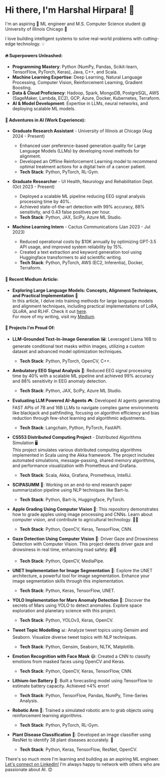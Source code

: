 Hi there, I'm Harshal Hirpara! 👋  
===============================  
I'm an aspiring 🚀 ML engineer and M.S. Computer Science student @ University of Illinois Chicago 🌆

I love building intelligent systems to solve real-world problems with cutting-edge technology. 💡

#### 🔥 Superpowers Unleashed:
* **Programming Mastery**: Python (NumPy, Pandas, Scikit-learn, TensorFlow, PyTorch, Keras), Java, C++, and Scala.
* **Machine Learning Expertise**: Deep Learning, Natural Language Processing, Computer Vision, Reinforcement Learning, Gradient Boosting.
* **Data & Cloud Proficiency**: Hadoop, Spark, MongoDB, PostgreSQL, AWS (SageMaker, Lambda, EC2), GCP, Azure, Docker, Kubernetes, Terraform.
* **AI & Model Development**: Expertise in LLMs, neural networks, and deploying scalable ML models.

#### 🚀 Adventures in AI (Work Experience):
* **Graduate Research Assistant** - University of Illinois at Chicago (Aug 2024 - Present)  
  * Enhanced user preference-based generation quality for Large Language Models (LLMs) by developing novel methods for alignment.
  * Developed an Offline Reinforcement Learning model to recommend optimal treatment actions for a digital twin of a cancer patient.
  * **Tech Stack**: Python, PyTorch, RL-Gym.

* **Graduate Researcher** - UI Health, Neurology and Rehabilitation Dept. (Oct 2023 - Present)  
  * Deployed a scalable ML pipeline reducing EEG signal analysis processing time by 40%.
  * Achieved state-of-the-art detection with 99% accuracy, 88% sensitivity, and 0.43 false positives per hour.
  * **Tech Stack**: Python, JAX, SciPy, Azure ML Studio.

* **Machine Learning Intern** - Cactus Communications (Jan 2023 - Jul 2023)  
  * Reduced operational costs by $10K annually by optimizing GPT-3.5 API usage, and improved system reliability by 15%.
  * Created a text extraction and keyword generation tool using Huggingface transformers to aid scientific writing.
  * **Tech Stack**: Python, PyTorch, AWS (EC2, Inferentia), Docker, Terraform.

#### 📝 Recent Medium Article:
* **Exploring Large Language Models: Concepts, Alignment Techniques, and Practical Implementation** 📝  
  In this article, I delve into training methods for large language models and alignment techniques, including practical implementations of LoRA, QLoRA, and RLHF. Check it out [here](https://medium.com/@hhirp/exploring-large-language-models-concepts-alignment-techniques-and-practical-implementation-8279aaa2f91f).  
  For more of my writing, visit my [Medium](https://medium.com/@hhirp).

#### 🎯 Projects I'm Proud Of:
* **LLM-Grounded Text-In-Image Generation** 🖼️: Leveraged Llama 16B to generate conditional text masks within images, utilizing a custom dataset and advanced model optimization techniques.
  * **Tech Stack**: Python, PyTorch, OpenCV, C++.

* **Ambulatory EEG Signal Analysis** 🧠: Reduced EEG signal processing time by 40% with a scalable ML pipeline and achieved 99% accuracy and 88% sensitivity in EEG anomaly detection.
  * **Tech Stack**: Python, JAX, SciPy, Azure ML Studio.
 
* **Evaluating LLM Powered AI-Agents** 🎮: Developed AI agents generating FAST APIs of 7B and 16B LLMs to navigate complex game environments like blackjack and pathfinding, focusing on algorithm efficiency and bias reduction through few-shot learning and algorithmic adjustments.

  * **Tech Stack**: Langchain, Python, PyTorch, FastAPI.

* **CS553 Distributed Computing Project** - Distributed Algorithms Simulation 🖥️  
  This project simulates various distributed computing algorithms implemented in Scala using the Akka framework. The project includes automated simulations, message-passing, shared memory algorithms, and performance visualization with Prometheus and Grafana.  
  * **Tech Stack**: Scala, Akka, Grafana, Prometheus, IntelliJ.

* **SCIPASUMM** 📜: Working on an end-to-end research paper summarization pipeline using NLP techniques like Bart-ls.
  * **Tech Stack**: Python, Bart-ls, Huggingface, PyTorch.

* **Apple Grading Using Computer Vision** 🍏: This repository demonstrates how to grade apples using image processing and CNNs. Learn about computer vision, and contribute to agricultural technology. 🌱🤖  
  * **Tech Stack**: Python, OpenCV, Keras, TensorFlow, CNN.

* **Gaze Detection Using Computer Vision** 👀: Driver Gaze and Drowsiness Detection with Computer Vision. This project detects driver gaze and drowsiness in real time, enhancing road safety. 📹🤯  
  * **Tech Stack**: Python, OpenCV, MediaPipe.

* **UNET Implementation for Image Segmentation** 🌟: Explore the UNET architecture, a powerful tool for image segmentation. Enhance your image segmentation skills through this implementation.  
  * **Tech Stack**: Python, Keras, TensorFlow, UNET.

* **YOLO Implementation for Mars Anomaly Detection** 🚀: Discover the secrets of Mars using YOLO to detect anomalies. Explore space exploration and planetary science with this project.  
  * **Tech Stack**: Python, YOLOv3, Keras, OpenCV.

* **Tweet Topic Modelling** 📊: Analyze tweet topics using Gensim and Seaborn. Visualize diverse tweet topics with NLP techniques.  
  * **Tech Stack**: Python, Gensim, Seaborn, NLTK, Matplotlib.

* **Emotion Recognition with Face Mask** 😷: Created a CNN to classify emotions from masked faces using OpenCV and Keras.
  * **Tech Stack**: Python, OpenCV, Keras, TensorFlow, CNN.

* **Lithium-Ion Battery** 🔋: Built a forecasting model using TensorFlow to estimate battery capacity. Achieved ≤4% error!
  * **Tech Stack**: Python, TensorFlow, Pandas, NumPy, Time-Series Analysis.

* **Robotic Arm** 🤖: Trained a simulated robotic arm to grab objects using reinforcement learning algorithms.
  * **Tech Stack**: Python, PyTorch, RL-Gym.

* **Plant Disease Classification** 🌱: Developed an image classifier using ResNet to identify 38 plant diseases accurately. 🌳
  * **Tech Stack**: Python, Keras, TensorFlow, ResNet, OpenCV.

There's so much more I'm learning and building as an aspiring ML engineer. [Let's connect on LinkedIn!](https://www.linkedin.com/in/harshaljhirpara) I'm always happy to network with others who are passionate about AI. 😊

